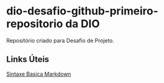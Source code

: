 # dio-desafio-github-primeiro-repositorio da DIO
Repositório criado para Desafio de Projeto.

## Links Úteis
[Sintaxe Basica Markdown](https://www.markdownguide.org/basic-syntax/)

